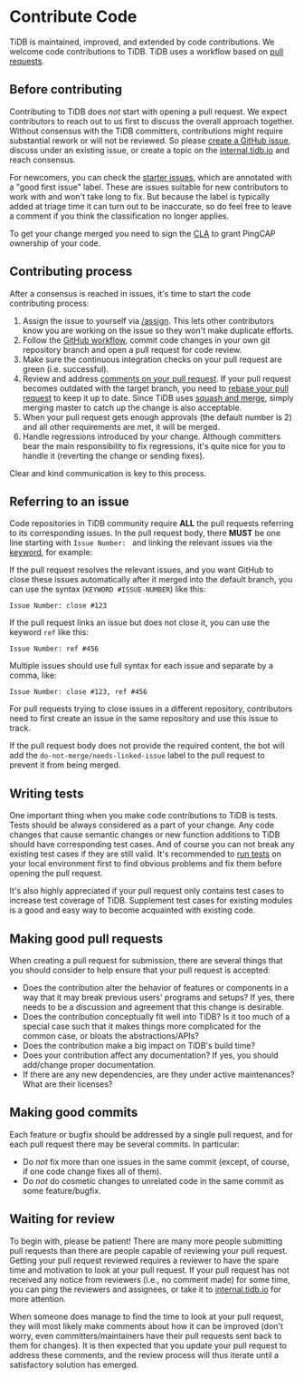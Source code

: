# Contribute Code

TiDB is maintained, improved, and extended by code contributions. We welcome code contributions to TiDB. TiDB uses a workflow based on [pull requests](https://docs.github.com/en/github/collaborating-with-pull-requests/proposing-changes-to-your-work-with-pull-requests/about-pull-requests).

## Before contributing

Contributing to TiDB does *not* start with opening a pull request. We expect contributors to reach out to us first to discuss the overall approach together. Without consensus with the TiDB committers, contributions might require substantial rework or will not be reviewed. So please [create a GitHub issue](report-an-issue.md), discuss under an existing issue, or create a topic on the [internal.tidb.io](https://internals.tidb.io) and reach consensus.

For newcomers, you can check the [starter issues](https://github.com/pingcap/tidb/contribute), which are annotated with a "good first issue" label. These are issues suitable for new contributors to work with and won't take long to fix. But because the label is typically added at triage time it can turn out to be inaccurate, so do feel free to leave a comment if you think the classification no longer applies.

To get your change merged you need to sign the [CLA](https://cla-assistant.io/pingcap/tidb) to grant PingCAP ownership of your code.

## Contributing process

After a consensus is reached in issues, it's time to start the code contributing process:

1. Assign the issue to yourself via [/assign](https://prow.tidb.io/command-help?repo=pingcap%2Ftidb#assign). This lets other contributors know you are working on the issue so they won't make duplicate efforts.
2. Follow the [GitHub workflow](https://guides.github.com/introduction/flow/), commit code changes in your own git repository branch and open a pull request for code review.
3. Make sure the continuous integration checks on your pull request are green (i.e. successful).
4. Review and address [comments on your pull request](https://docs.github.com/en/github/collaborating-with-pull-requests/reviewing-changes-in-pull-requests/commenting-on-a-pull-request). If your pull request becomes outdated with the target branch, you need to [rebase your pull request](https://github.com/edx/edx-platform/wiki/How-to-Rebase-a-Pull-Request#perform-a-rebase) to keep it up to date. Since TiDB uses [squash and merge](https://docs.github.com/en/repositories/configuring-branches-and-merges-in-your-repository/configuring-pull-request-merges/about-merge-methods-on-github#squashing-your-merge-commits), simply merging master to catch up the change is also acceptable.
5. When your pull request gets enough approvals (the default number is 2) and all other requirements are met, it will be merged.
6. Handle regressions introduced by your change. Although committers bear the main responsibility to fix regressions, it's quite nice for you to handle it (reverting the change or sending fixes).

Clear and kind communication is key to this process.

## Referring to an issue

Code repositories in TiDB community require **ALL** the pull requests referring to its corresponding issues. In the pull request body, there **MUST** be one line starting with `Issue Number: ` and linking the relevant issues via the [keyword](https://docs.github.com/en/issues/tracking-your-work-with-issues/linking-a-pull-request-to-an-issue#linking-a-pull-request-to-an-issue-using-a-keyword), for example:

If the pull request resolves the relevant issues, and you want GitHub to close these issues automatically after it merged into the default branch, you can use the syntax (`KEYWORD #ISSUE-NUMBER`) like this:

```
Issue Number: close #123
```

If the pull request links an issue but does not close it, you can use the keyword `ref` like this:

```
Issue Number: ref #456
```

Multiple issues should use full syntax for each issue and separate by a comma, like:

```
Issue Number: close #123, ref #456
```

For pull requests trying to close issues in a different repository, contributors need to first create an issue in the same repository and use this issue to track.

If the pull request body does not provide the required content, the bot will add the `do-not-merge/needs-linked-issue` label to the pull request to prevent it from being merged.

## Writing tests

One important thing when you make code contributions to TiDB is tests. Tests should be always considered as a part of your change. Any code changes that cause semantic changes or new function additions to TiDB should have corresponding test cases. And of course you can not break any existing test cases if they are still valid. It's recommended to [run tests](../get-started/write-and-run-unit-tests.md) on your local environment first to find obvious problems and fix them before opening the pull request.

It's also highly appreciated if your pull request only contains test cases to increase test coverage of TiDB. Supplement test cases for existing modules is a good and easy way to become acquainted with existing code.

## Making good pull requests

When creating a pull request for submission, there are several things that you should consider to help ensure that your pull request is accepted:

* Does the contribution alter the behavior of features or components in a way that it may break previous users' programs and setups? If yes, there needs to be a discussion and agreement that this change is desirable.
* Does the contribution conceptually fit well into TiDB? Is it too much of a special case such that it makes things more complicated for the common case, or bloats the abstractions/APIs?
* Does the contribution make a big impact on TiDB's build time?
* Does your contribution affect any documentation? If yes, you should add/change proper documentation. 
* If there are any new dependencies, are they under active maintenances? What are their licenses?

## Making good commits

Each feature or bugfix should be addressed by a single pull request, and for each pull request there may be several commits. In particular:

* Do *not* fix more than one issues in the same commit (except, of course, if one code change fixes all of them).
* Do *not* do cosmetic changes to unrelated code in the same commit as some feature/bugfix.

## Waiting for review

To begin with, please be patient! There are many more people submitting pull requests than there are people capable of reviewing your pull request. Getting your pull request reviewed requires a reviewer to have the spare time and motivation to look at your pull request. If your pull request has not received any notice from reviewers (i.e., no comment made) for some time, you can ping the reviewers and assignees, or take it to [internal.tidb.io](https://internals.tidb.io) for more attention.

When someone does manage to find the time to look at your pull request, they will most likely make comments about how it can be improved (don't worry, even committers/maintainers have their pull requests sent back to them for changes). It is then expected that you update your pull request to address these comments, and the review process will thus iterate until a satisfactory solution has emerged.

